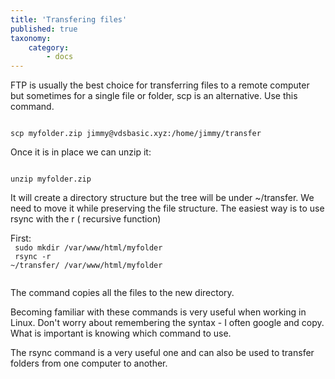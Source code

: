 ```yaml
---
title: 'Transfering files'
published: true
taxonomy:
    category:
        - docs
---
```


<p>FTP is usually the best choice for transferring files to a remote computer but sometimes for a single file or folder, scp is an alternative. Use this command.</p>
<code>
scp myfolder.zip jimmy@vdsbasic.xyz:/home/jimmy/transfer
</code>
<p>Once it is in place we can unzip it:</p>
<code>
unzip myfolder.zip
</code>
<p>It will create a directory structure but the tree will be under ~/transfer. We need to move it while preserving the file structure. The easiest way is to use rsync with the r ( recursive function)</p>

First:<br>
<code>
sudo mkdir /var/www/html/myfolder <br>
rsync -r ~/transfer/ /var/www/html/myfolder <br>
</code>
<p>The command copies all the files to the new directory.</p>
<p>
Becoming familiar with these commands is very useful when working in Linux. Don't worry about remembering the syntax - I often google and copy. What is important is knowing which command to use.</p>
<p>
The rsync command is a very useful one and can also be used to transfer folders from one computer to another. </p>

